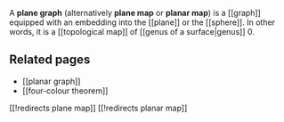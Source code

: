 A **plane graph** (alternatively **plane map** or **planar map**) is a [[graph]] equipped with an embedding into the [[plane]] or the [[sphere]].  In other words, it is a [[topological map]] of [[genus of a surface|genus]] 0.

## Related pages

* [[planar graph]]
* [[four-colour theorem]]

[[!redirects plane map]]
[[!redirects planar map]]
